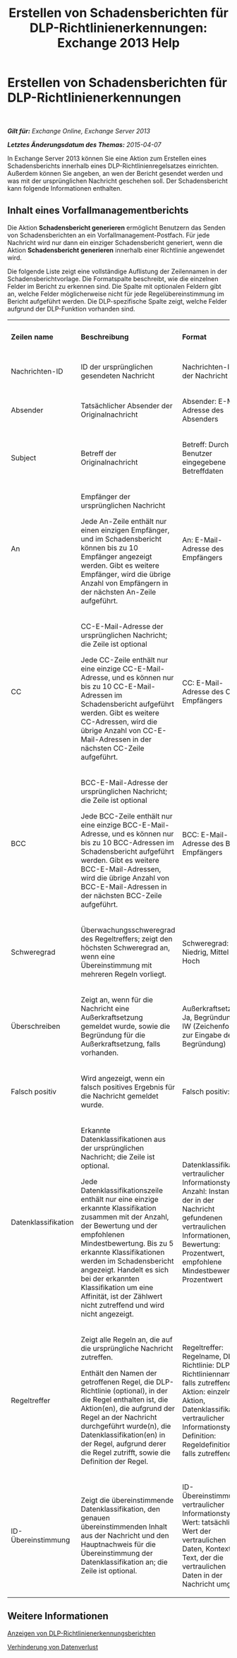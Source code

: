 ﻿---
title: 'Erstellen von Schadensberichten für DLP-Richtlinienerkennungen: Exchange 2013 Help'
TOCTitle: Erstellen von Schadensberichten für DLP-Richtlinienerkennungen
ms:assetid: 8e807f94-384c-43f5-be6f-06c5587175a0
ms:mtpsurl: https://technet.microsoft.com/de-de/library/JJ150534(v=EXCHG.150)
ms:contentKeyID: 50474808
ms.date: 04/24/2018
mtps_version: v=EXCHG.150
ms.translationtype: HT
---

# Erstellen von Schadensberichten für DLP-Richtlinienerkennungen

 

_**Gilt für:** Exchange Online, Exchange Server 2013_

_**Letztes Änderungsdatum des Themas:** 2015-04-07_

In Exchange Server 2013 können Sie eine Aktion zum Erstellen eines Schadensberichts innerhalb eines DLP-Richtlinienregelsatzes einrichten. Außerdem können Sie angeben, an wen der Bericht gesendet werden und was mit der ursprünglichen Nachricht geschehen soll. Der Schadensbericht kann folgende Informationen enthalten.

## Inhalt eines Vorfallmanagementberichts

Die Aktion **Schadensbericht generieren** ermöglicht Benutzern das Senden von Schadensberichten an ein Vorfallmanagement-Postfach. Für jede Nachricht wird nur dann ein einziger Schadensbericht generiert, wenn die Aktion **Schadensbericht generieren** innerhalb einer Richtlinie angewendet wird.

Die folgende Liste zeigt eine vollständige Auflistung der Zeilennamen in der Schadensberichtvorlage. Die Formatspalte beschreibt, wie die einzelnen Felder im Bericht zu erkennen sind. Die Spalte mit optionalen Feldern gibt an, welche Felder möglicherweise nicht für jede Regelübereinstimmung im Bericht aufgeführt werden. Die DLP-spezifische Spalte zeigt, welche Felder aufgrund der DLP-Funktion vorhanden sind.


<table>
<colgroup>
<col style="width: 20%" />
<col style="width: 20%" />
<col style="width: 20%" />
<col style="width: 20%" />
<col style="width: 20%" />
</colgroup>
<tbody>
<tr class="odd">
<td><p><strong>Zeilen</strong> <strong>name</strong></p></td>
<td><p><strong>Beschreibung</strong></p></td>
<td><p><strong>Format</strong></p></td>
<td><p><strong>Optionales Feld</strong></p></td>
<td><p><strong>DLP-spezifisch</strong></p></td>
</tr>
<tr class="even">
<td><p>Nachrichten-ID</p></td>
<td><p>ID der ursprünglichen gesendeten Nachricht</p></td>
<td><p>Nachrichten-ID: ID der Nachricht</p></td>
<td><p>Erforderlich</p></td>
<td><p>Nein</p></td>
</tr>
<tr class="odd">
<td><p>Absender</p></td>
<td><p>Tatsächlicher Absender der Originalnachricht</p></td>
<td><p>Absender: E-Mail-Adresse des Absenders</p></td>
<td><p>Erforderlich</p></td>
<td><p>Nr.</p></td>
</tr>
<tr class="even">
<td><p>Subject</p></td>
<td><p>Betreff der Originalnachricht</p></td>
<td><p>Betreff: Durch den Benutzer eingegebene Betreffdaten</p></td>
<td><p>Erforderlich</p></td>
<td><p>Nr.</p></td>
</tr>
<tr class="odd">
<td><p>An</p></td>
<td><p>Empfänger der ursprünglichen Nachricht</p>
<p>Jede An-Zeile enthält nur einen einzigen Empfänger, und im Schadensbericht können bis zu 10 Empfänger angezeigt werden. Gibt es weitere Empfänger, wird die übrige Anzahl von Empfängern in der nächsten An-Zeile aufgeführt.</p></td>
<td><p>An: E-Mail-Adresse des Empfängers</p></td>
<td><p>Erforderlich</p></td>
<td><p>Nr.</p></td>
</tr>
<tr class="even">
<td><p>CC</p></td>
<td><p>CC-E-Mail-Adresse der ursprünglichen Nachricht; die Zeile ist optional</p>
<p>Jede CC-Zeile enthält nur eine einzige CC-E-Mail-Adresse, und es können nur bis zu 10 CC-E-Mail-Adressen im Schadensbericht aufgeführt werden. Gibt es weitere CC-Adressen, wird die übrige Anzahl von CC-E-Mail-Adressen in der nächsten CC-Zeile aufgeführt.</p></td>
<td><p>CC: E-Mail-Adresse des CC-Empfängers</p></td>
<td><p>Optional</p></td>
<td><p>Nr.</p></td>
</tr>
<tr class="odd">
<td><p>BCC</p></td>
<td><p>BCC-E-Mail-Adresse der ursprünglichen Nachricht; die Zeile ist optional</p>
<p>Jede BCC-Zeile enthält nur eine einzige BCC-E-Mail-Adresse, und es können nur bis zu 10 BCC-Adressen im Schadensbericht aufgeführt werden. Gibt es weitere BCC-E-Mail-Adressen, wird die übrige Anzahl von BCC-E-Mail-Adressen in der nächsten BCC-Zeile aufgeführt.</p></td>
<td><p>BCC: E-Mail-Adresse des BCC-Empfängers</p></td>
<td><p>Optional</p></td>
<td><p>Nr.</p></td>
</tr>
<tr class="even">
<td><p>Schweregrad</p></td>
<td><p>Überwachungsschweregrad des Regeltreffers; zeigt den höchsten Schweregrad an, wenn eine Übereinstimmung mit mehreren Regeln vorliegt.</p></td>
<td><p>Schweregrad: Niedrig, Mittel oder Hoch</p></td>
<td><p>Optional</p></td>
<td><p>Nr.</p></td>
</tr>
<tr class="odd">
<td><p>Überschreiben</p></td>
<td><p>Zeigt an, wenn für die Nachricht eine Außerkraftsetzung gemeldet wurde, sowie die Begründung für die Außerkraftsetzung, falls vorhanden.</p></td>
<td><p>Außerkraftsetzung: Ja, Begründung: IW (Zeichenfolge zur Eingabe der Begründung)</p></td>
<td><p>Optional</p></td>
<td><p>Ja</p></td>
</tr>
<tr class="even">
<td><p>Falsch positiv</p></td>
<td><p>Wird angezeigt, wenn ein falsch positives Ergebnis für die Nachricht gemeldet wurde.</p></td>
<td><p>Falsch positiv: Ja</p></td>
<td><p>Optional</p></td>
<td><p>Ja</p></td>
</tr>
<tr class="odd">
<td><p>Datenklassifikation</p></td>
<td><p>Erkannte Datenklassifikationen aus der ursprünglichen Nachricht; die Zeile ist optional.</p>
<p>Jede Datenklassifikationszeile enthält nur eine einzige erkannte Klassifikation zusammen mit der Anzahl, der Bewertung und der empfohlenen Mindestbewertung. Bis zu 5 erkannte Klassifikationen werden im Schadensbericht angezeigt. Handelt es sich bei der erkannten Klassifikation um eine Affinität, ist der Zählwert nicht zutreffend und wird nicht angezeigt.</p></td>
<td><p>Datenklassifikation: vertraulicher Informationstyp, Anzahl: Instanzen der in der Nachricht gefundenen vertraulichen Informationen, Bewertung: Prozentwert, empfohlene Mindestbewertung: Prozentwert</p></td>
<td><p>Optional</p></td>
<td><p>Ja</p></td>
</tr>
<tr class="even">
<td><p>Regeltreffer</p></td>
<td><p>Zeigt alle Regeln an, die auf die ursprüngliche Nachricht zutreffen.</p>
<p>Enthält den Namen der getroffenen Regel, die DLP-Richtlinie (optional), in der die Regel enthalten ist, die Aktion(en), die aufgrund der Regel an der Nachricht durchgeführt wurde(n), die Datenklassifikation(en) in der Regel, aufgrund derer die Regel zutrifft, sowie die Definition der Regel.</p></td>
<td><p>Regeltreffer: Regelname, DLP-Richtlinie: DLP-Richtlinienname, falls zutreffend, Aktion: einzelne Aktion, Datenklassifikation: vertraulicher Informationstyp, Definition: Regeldefinition, falls zutreffend</p></td>
<td><p>Erforderlich</p></td>
<td><p>Nr.</p></td>
</tr>
<tr class="odd">
<td><p>ID-Übereinstimmung</p></td>
<td><p>Zeigt die übereinstimmende Datenklassifikation, den genauen übereinstimmenden Inhalt aus der Nachricht und den Hauptnachweis für die Übereinstimmung der Datenklassifikation an; die Zeile ist optional.</p></td>
<td><p>ID-Übereinstimmung: vertraulicher Informationstyp, Wert: tatsächlicher Wert der vertraulichen Daten, Kontext: Text, der die vertraulichen Daten in der Nachricht umgibt</p></td>
<td><p>Optional</p></td>
<td><p>Ja</p></td>
</tr>
</tbody>
</table>


## Weitere Informationen

[Anzeigen von DLP-Richtlinienerkennungsberichten](view-dlp-policy-detection-reports-exchange-2013-help.md)

[Verhinderung von Datenverlust](technical-overview-of-dlp-data-loss-prevention-in-exchange.md)

